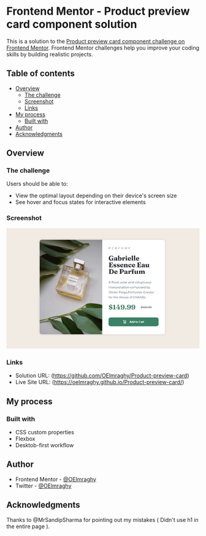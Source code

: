 # Frontend Mentor - Product preview card component solution

This is a solution to the [Product preview card component challenge on Frontend Mentor](https://www.frontendmentor.io/challenges/product-preview-card-component-GO7UmttRfa). Frontend Mentor challenges help you improve your coding skills by building realistic projects.

## Table of contents

- [Overview](#overview)
  - [The challenge](#the-challenge)
  - [Screenshot](#screenshot)
  - [Links](#links)
- [My process](#my-process)
  - [Built with](#built-with)
- [Author](#author)
- [Acknowledgments](#acknowledgments)

## Overview

### The challenge

Users should be able to:

- View the optimal layout depending on their device's screen size
- See hover and focus states for interactive elements

### Screenshot

![Preview](images/Screenshot.png?raw=true)


### Links

- Solution URL: (https://github.com/OElmraghy/Product-preview-card)
- Live Site URL: (https://oelmraghy.github.io/Product-preview-card/)

## My process

### Built with

- CSS custom properties
- Flexbox
- Desktob-first workflow

## Author

- Frontend Mentor - [@OElmraghy](https://www.frontendmentor.io/profile/OElmraghy)
- Twitter - [@OElmraghy](https://www.twitter.com/OElmraghy)

## Acknowledgments

Thanks to @MrSandipSharma for pointing out my mistakes ( Didn't use h1 in the entire page ).
